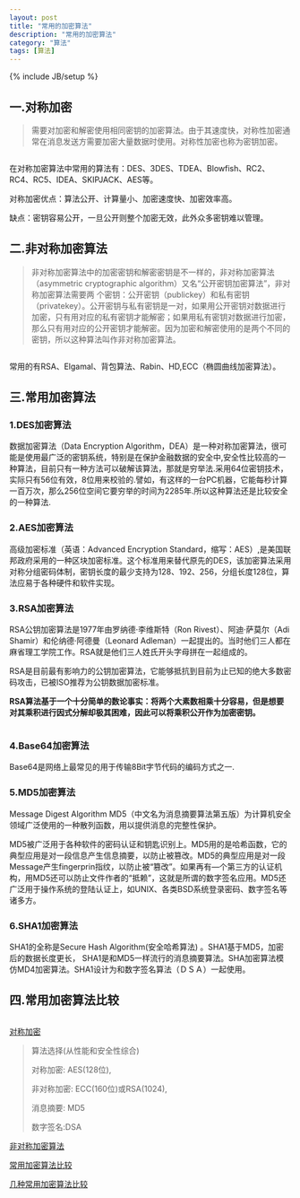 ```yaml
---
layout: post
title: "常用的加密算法"
description: "常用的加密算法"
category: "算法"
tags: [算法]
---
```

{% include JB/setup %}

<h2>一.对称加密</h2>

<blockquote>
  <p>需要对加密和解密使用相同密钥的加密算法。由于其速度快，对称性加密通常在消息发送方需要加密大量数据时使用。对称性加密也称为密钥加密。</p>
</blockquote>

<p><img src="http://beginman.qiniudn.com/duichenjiami.jpg" alt="" /></p>

<p>在对称加密算法中常用的算法有：DES、3DES、TDEA、Blowfish、RC2、RC4、RC5、IDEA、SKIPJACK、AES等。</p>

<p>对称加密优点：算法公开、计算量小、加密速度快、加密效率高。</p>

<p>缺点：密钥容易公开，一旦公开则整个加密无效，此外众多密钥难以管理。</p>

<!--more-->

<h2>二.非对称加密算法</h2>

<blockquote>
  <p>非对称加密算法中的加密密钥和解密密钥是不一样的，非对称加密算法（asymmetric cryptographic algorithm）又名“公开密钥加密算法”，非对称加密算法需要两
  个密钥：公开密钥（publickey）和私有密钥（privatekey）。公开密钥与私有密钥是一对，如果用公开密钥对数据进行加密，只有用对应的私有密钥才能解密；如果用私有密钥对数据进行加密，那么只有用对应的公开密钥才能解密。因为加密和解密使用的是两个不同的密钥，所以这种算法叫作非对称加密算法。</p>
</blockquote>

<p><img src="http://beginman.qiniudn.com/rsa.png" alt="" /></p>

<p>常用的有RSA、Elgamal、背包算法、Rabin、HD,ECC（椭圆曲线加密算法）。</p>

<h2>三.常用加密算法</h2>

<h3>1.DES加密算法</h3>

<p>数据加密算法（Data Encryption Algorithm，DEA）是一种对称加密算法，很可能是使用最广泛的密钥系统，特别是在保护金融数据的安全中,安全性比较高的一种算法，目前只有一种方法可以破解该算法，那就是穷举法.采用64位密钥技术，实际只有56位有效，8位用来校验的.譬如，有这样的一台PC机器，它能每秒计算一百万次，那么256位空间它要穷举的时间为2285年.所以这种算法还是比较安全的一种算法.</p>

<h3>2.AES加密算法</h3>

<p>高级加密标准（英语：Advanced Encryption Standard，缩写：AES）,是美国联邦政府采用的一种区块加密标准。这个标准用来替代原先的DES，该加密算法采用对称分组密码体制，密钥长度的最少支持为128、192、256，分组长度128位，算法应易于各种硬件和软件实现。</p>

<h3>3.RSA加密算法</h3>

<p>RSA公钥加密算法是1977年由罗纳德·李维斯特（Ron Rivest）、阿迪·萨莫尔（Adi Shamir）和伦纳德·阿德曼（Leonard Adleman）一起提出的。当时他们三人都在麻省理工学院工作。RSA就是他们三人姓氏开头字母拼在一起组成的。</p>

<p>RSA是目前最有影响力的公钥加密算法，它能够抵抗到目前为止已知的绝大多数密码攻击，已被ISO推荐为公钥数据加密标准。</p>

<p><strong>RSA算法基于一个十分简单的数论事实：将两个大素数相乘十分容易，但是想要对其乘积进行因式分解却极其困难，因此可以将乘积公开作为加密密钥。</strong></p>

<p><img src="http://beginman.qiniudn.com/rsa.jpg" alt="" /></p>

<h3>4.Base64加密算法</h3>

<p>Base64是网络上最常见的用于传输8Bit字节代码的编码方式之一.</p>

<h3>5.MD5加密算法</h3>

<p>Message Digest Algorithm MD5（中文名为消息摘要算法第五版）为计算机安全领域广泛使用的一种散列函数，用以提供消息的完整性保护。</p>

<p>MD5被广泛用于各种软件的密码认证和钥匙识别上。MD5用的是哈希函数，它的典型应用是对一段信息产生信息摘要，以防止被篡改。MD5的典型应用是对一段Message产生fingerprin指纹，以防止被“篡改”。如果再有—个第三方的认证机构，用MD5还可以防止文件作者的“抵赖”，这就是所谓的数字签名应用。MD5还广泛用于操作系统的登陆认证上，如UNIX、各类BSD系统登录密码、数字签名等诸多方。</p>

<h3>6.SHA1加密算法</h3>

<p>SHA1的全称是Secure Hash Algorithm(安全哈希算法) 。SHA1基于MD5，加密后的数据长度更长，
SHA1是和MD5一样流行的消息摘要算法。SHA加密算法模仿MD4加密算法。SHA1设计为和数字签名算法（ＤＳＡ）一起使用。</p>

<h2>四.常用加密算法比较</h2>

<p><img src="http://beginman.qiniudn.com/Comparison_of_encryption_algorithm.jpg" alt="" /></p>

<p><a href="http://baike.baidu.com/view/119320.htm">对称加密</a></p>

<blockquote>
  <p>算法选择(从性能和安全性综合)</p>
  
  <p>对称加密: AES(128位),</p>
  
  <p>非对称加密: ECC(160位)或RSA(1024),</p>
  
  <p>消息摘要: MD5</p>
  
  <p>数字签名:DSA</p>
</blockquote>

<p><a href="http://www.baike.com/wiki/%E9%9D%9E%E5%AF%B9%E7%A7%B0%E5%8A%A0%E5%AF%86%E7%AE%97%E6%B3%95">非对称加密算法</a></p>

<p><a href="http://www.cnblogs.com/masonjiang/p/3335694.html">常用加密算法比较</a></p>

<p><a href="http://www.jiamisoft.com/blog/2685-changyongjiamisuanfa.html">几种常用加密算法比较</a></p>
